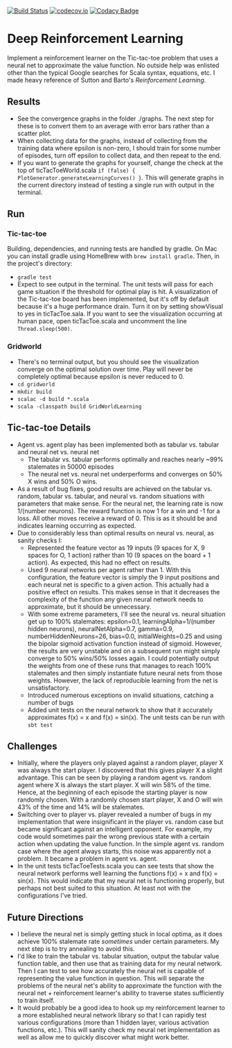 [![Build Status](https://travis-ci.org/xanderdunn/reinforcementLearning.svg?branch=master)](https://travis-ci.org/xanderdunn/reinforcementLearning)
[![codecov.io](http://codecov.io/github/xanderdunn/reinforcementLearning/coverage.svg?branch=master)](http://codecov.io/github/xanderdunn/reinforcementLearning?branch=master)
[![Codacy Badge](https://api.codacy.com/project/badge/58fa52b20ade48f5964e8935518a4e4e)](https://www.codacy.com/app/xanderdunn/reinforcementLearning)

# Deep Reinforcement Learning
Implement a reinforcement learner on the Tic-tac-toe problem that uses a neural net to approximate the value function.  No outside help was enlisted other than the typical Google searches for Scala syntax, equations, etc.  I made heavy reference of Sutton and Barto's _Reinforcement Learning_.

## Results
- See the convergence graphs in the folder ./graphs.  The next step for these is to convert them to an average with error bars rather than a scatter plot.  
- When collecting data for the graphs, instead of collecting from the training data where epsilon is non-zero, I should train for some number of episodes, turn off epsilon to collect data, and then repeat to the end.
- If you want to generate the graphs for yourself, change the check at the top of ticTacToeWorld.scala `if (false) { PlotGenerator.generateLearningCurves() }`.  This will generate graphs in the current directory instead of testing a single run with output in the terminal.

## Run
### Tic-tac-toe
Building, dependencies, and running tests are handled by gradle.  On Mac you can install gradle using HomeBrew with `brew install gradle`.  Then, in the project's directory:
- `gradle test`
- Expect to see output in the terminal.  The unit tests will pass for each game situation if the threshold for optimal play is hit.  A visualization of the Tic-tac-toe board has been implemented, but it's off by default because it's a huge performance drain.  Turn it on by setting showVisual to yes in ticTacToe.sala.  If you want to see the visualization occurring at human pace, open ticTacToe.scala and uncomment the line `Thread.sleep(500)`.  

### Gridworld
- There's no terminal output, but you should see the visualization converge on the optimal solution over time.  Play will never be completely optimal because epsilon is never reduced to 0. 
- `cd gridworld`
- `mkdir build`
- `scalac -d build *.scala`
- `scala -classpath build GridWorldLearning`

## Tic-tac-toe Details
- Agent vs. agent play has been implemented both as tabular vs. tabular and neural net vs. neural net
    - The tabular vs. tabular performs optimally and reaches nearly ~99% stalemates in 50000 episodes
    - The neural net vs. neural net underperforms and converges on 50% X wins and 50% O wins.
- As a result of bug fixes, good results are achieved on the tabular vs. random, tabular vs. tabular, and neural vs. random situations with parameters that make sense.  For the neural net, the learning rate is now 1/(number neurons).  The reward function is now 1 for a win and -1 for a loss.  All other moves receive a reward of 0.  This is as it should be and indicates learning occurring as expected.
- Due to considerably less than optimal results on neural vs. neural, as sanity checks I: 
    - Represented the feature vector as 19 inputs (9 spaces for X, 9 spaces for O, 1 action) rather than 10 (9 spaces on the board + 1 action).  As expected, this had no effect on results.
    - Used 9 neural networks per agent rather than 1.  With this configuration, the feature vector is simply the 9 input positions and each neural net is specific to a given action.  This actually had a positive effect on results.  This makes sense in that it decreases the complexity of the function any given neural network needs to approximate, but it should be unnecessary.
    - With some extreme parameters, I'll see the neural vs. neural situation get up to 100% stalemates: epsilon=0.1, learningAlpha=1/(number hidden neurons), neuralNetAlpha=0.7, gamma=0.9, numberHiddenNeurons=26, bias=0.0, initialWeights=0.25 and using the bipolar sigmoid activation function instead of sigmoid.  However, the results are very unstable and on a subsequent run might simply converge to 50% wins/50% losses again.  I could potentially output the weights from one of these runs that manages to reach 100% stalemates and then simply instantiate future neural nets from those weights.  However, the lack of reproducible learning from the net is unsatisfactory.
    - Introduced numerous exceptions on invalid situations, catching a number of bugs
    - Added unit tests on the neural network to show that it accurately approximates f(x) = x and f(x) = sin(x).  The unit tests can be run with `sbt test`

## Challenges
- Initially, where the players only played against a random player, player X was always the start player.  I discovered that this gives player X a slight advantage.  This can be seen by playing a random agent vs. random agent where X is always the start player.  X will win 58% of the time.  Hence, at the beginning of each episode the starting player is now randomly chosen.  With a randomly chosen start player, X and O will win 43% of the time and 14% will be stalemates.
- Switching over to player vs. player revealed a number of bugs in my implementation that were insignificant in the player vs. random case but became significant against an intelligent opponent.  For example, my code would sometimes pair the wrong previous state with a certain action when updating the value function.  In the simple agent vs. random case where the agent always starts, this noise was apparently not a problem.  It became a problem in agent vs. agent.
- In the unit tests ticTacToeTests.scala you can see tests that show the neural network performs well learning the functions f(x) = x and f(x) = sin(x).  This would indicate that my neural net is functioning properly, but perhaps not best suited to this situation.  At least not with the configurations I've tried.

## Future Directions
- I believe the neural net is simply getting stuck in local optima, as it does achieve 100% stalemate rate *sometimes* under certain parameters.  My next step is to try annealing to avoid this.
- I'd like to train the tabular vs. tabular situation, output the tabular value function table, and then use that as training data for my neural network.  Then I can test to see how accurately the neural net is capable of representing the value function in question.  This will separate the problems of the neural net's ability to approximate the function with the neural net + reinforcement learner's ability to traverse states sufficiently to train itself. 
- It would probably be a good idea to hook up my reinforcement learner to a more established neural network library so that I can rapidly test various configurations (more than 1 hidden layer, various activation functions, etc.).  This will sanity check my neural net implementation as well as allow me to quickly discover what might work better.
